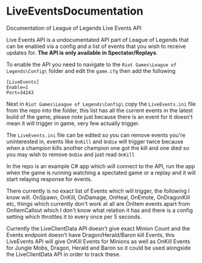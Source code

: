 # LiveEventsDocumentation
Documentation of League of Legends Live Events API

Live Events API is a undocumentated API part of League of Legends that can be enabled via a config and a list of events that you wish to receive updates for.  **The API is only available in Spectator/Replays**.

To enable the API you need to navigate to the `Riot Games\League of Legends\Config\` folder and edit the `game.cfg` then add the following

```
[LiveEvents]
Enable=1
Port=34243
```

Next in `Riot Games\League of Legends\Config\` copy the `LiveEvents.ini` file from the repo into the folder, this list has all the current events in the latest build of the game, please note just because there is an event for it doesn't mean it will trigger in game, very few actually trigger.

The `LiveEvents.ini` file can be edited so you can remove events you're uninterested in, events like `OnKill` and `OnDie` will trigger twice because when a champion kills another champion one got the kill and one died so you may wish to remove `OnDie` and just read `OnKill`

In the repo is an example C# app which will connect to the API, run the app when the game is running watching a spectated game or a replay and it will start relaying response for events.

There currently is no exact list of Events which will trigger, the following I know will.  OnSpawn, OnKill, OnDamage, OnHeal, OnEmote, OnDragonKill etc, things which currently don't work at all are OnItem events apart from OnItemCallout which I don't know what relation it has and there is a config setting which throttles it to every once per 5 seconds.

Currently the LiveClientData API doesn't give exact Minion Count and the Events endpoint doesn't have Dragon/Herald/Baron kill Events, this LiveEvents API will give OnKill Events for Minions as well as OnKill Events for Jungle Mobs, Dragon, Herald and Baron so it could be used alongside the LiveClientData API in order to track these.
